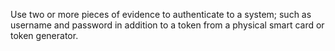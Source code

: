 Use two or more pieces of evidence to authenticate to a system; such as username and password in addition to a token from a physical smart card or token generator.
